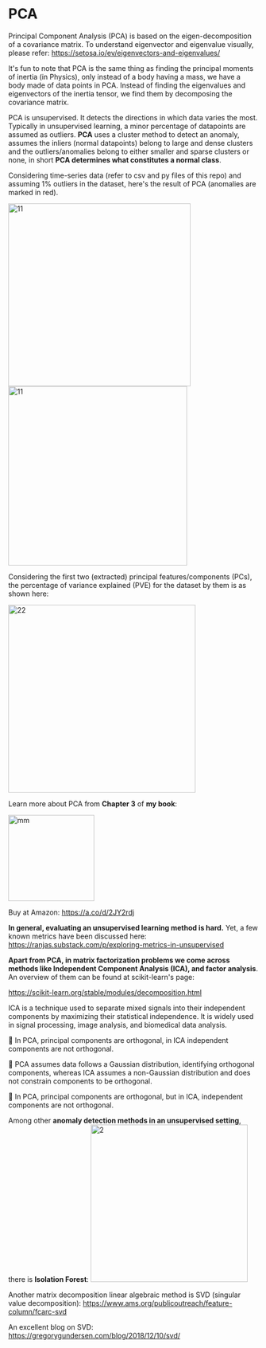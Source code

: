 # PCA 
Principal Component Analysis (PCA) is based on the eigen-decomposition of a covariance matrix.
To understand eigenvector and eigenvalue visually, please refer: https://setosa.io/ev/eigenvectors-and-eigenvalues/

It's fun to note that PCA is the same thing as finding the principal moments of inertia (in Physics), only instead of a body having a mass, we have a body made of data points in PCA. 
Instead of finding the eigenvalues and eigenvectors of the inertia tensor, we find them by decomposing the covariance matrix.

PCA is unsupervised. It detects the directions in which data varies the most. Typically in unsupervised learning, a minor percentage of datapoints are assumed as outliers. **PCA** uses a cluster method to detect an anomaly, assumes
the inliers (normal datapoints) belong to large and dense clusters and the outliers/anomalies belong to either smaller and sparse clusters or none, in short **PCA determines what constitutes
a normal class**. 

Considering time-series data (refer to csv and py files of this repo) and assuming 1% outliers in the dataset, here's the result of PCA (anomalies are marked in red).
 
<img width="367" alt="11" src="https://github.com/user-attachments/assets/e8844b9f-9b38-4462-ad80-3813b32572e8" />
<img width="360" alt="11" src="https://github.com/user-attachments/assets/58072a54-7c01-46ee-8f74-b639f3e67ef9">

Considering the first two (extracted) principal features/components (PCs), the percentage of variance explained (PVE) for the dataset by them is as shown here:

<img width="377" alt="22" src="https://github.com/user-attachments/assets/3e1495ee-f06c-4b67-9afe-d7a8144231c8" />


Learn more about PCA from **Chapter 3** of **my book**: 

<img width="173" alt="mm" src="https://github.com/user-attachments/assets/a41c6d0d-de7b-4767-a4a0-488593c606f6">

Buy at Amazon: https://a.co/d/2JY2rdj



**In general, evaluating an unsupervised learning method is hard.** Yet, a few known metrics have been discussed here: https://ranjas.substack.com/p/exploring-metrics-in-unsupervised

**Apart from PCA, in matrix factorization problems we come across methods like Independent Component Analysis (ICA), and factor analysis**. An overview of them can be found at scikit-learn's page: 

https://scikit-learn.org/stable/modules/decomposition.html

ICA is a technique used to separate mixed signals into their independent components by maximizing their statistical independence. It is widely used in signal processing, image analysis, and biomedical data analysis.  

📌 In PCA, principal components are orthogonal, in ICA independent components are not orthogonal. 

📌 PCA assumes data follows a Gaussian distribution, identifying orthogonal components, whereas ICA assumes a non-Gaussian distribution and does not constrain components to be orthogonal.

📌 In PCA, principal components are orthogonal, but in ICA, independent components are not orthogonal. 


Among other **anomaly detection methods in an unsupervised setting**, there is **Isolation Forest**:
<img width="316" alt="2" src="https://github.com/user-attachments/assets/fa7dfbe1-f99e-4dc6-985c-cbdc024d621a">

Another matrix decomposition linear algebraic method is SVD (singular value decomposition):
https://www.ams.org/publicoutreach/feature-column/fcarc-svd

An excellent blog on SVD: https://gregorygundersen.com/blog/2018/12/10/svd/



